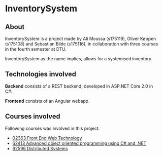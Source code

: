 # InventorySystem

## About
InventorySystem is a project made by Ali Moussa (s175119), Oliver Køppen (s175108) and Sebastian Bilde (s175116), in collaboration with three courses in the fourth semester at DTU.

InventorySystem as the name implies, allows for a systemised inventory.


## Technologies involved
**Backend** consists of a REST backend, developed in ASP.NET Core 2.0 in C#.

**Frontend** consists of an Angular webapp.

## Courses involved
Following courses was involved in this project:
* [02363 Front End Web Technology](https://kurser.dtu.dk/course/02363)
* [62413 Advanced object oriented programming using C# and .NET](https://kurser.dtu.dk/course/62413)
* [62596 Distributed Systems](https://kurser.dtu.dk/course/62596)

